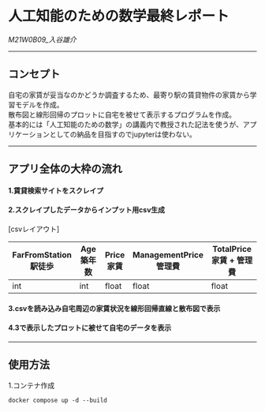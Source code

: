 # 人工知能のための数学最終レポート

*M21W0B09_入谷雄介*

***
## コンセプト
自宅の家賃が妥当なのかどうか調査するため、最寄り駅の賃貸物件の家賃から学習モデルを作成。<br>
散布図と線形回帰のプロットに自宅を被せて表示するプログラムを作成。<br>
基本的には「人工知能のための数学」の講義内で教授された記法を使うが、アプリケーションとしての納品を目指すのでjupyterは使わない。<br>

***
## アプリ全体の大枠の流れ
#### 1.賃貸検索サイトをスクレイプ

#### 2.スクレイプしたデータからインプット用csv生成<br>
[csvレイアウト]

|  FarFromStation<br>駅徒歩  |  Age<br>築年数    |  Price<br>家賃  |  ManagementPrice<br>管理費  | TotalPrice<br>家賃 + 管理費 |
| ---- | ---- | ---- | ---- | ---- |
|  int  |  int  |  float  |  float  | float  |

#### 3.csvを読み込み自宅周辺の家賃状況を線形回帰直線と散布図で表示

#### 4.3で表示したプロットに被せて自宅のデータを表示



***
## 使用方法
1.コンテナ作成
```angular2html
docker compose up -d --build
```
